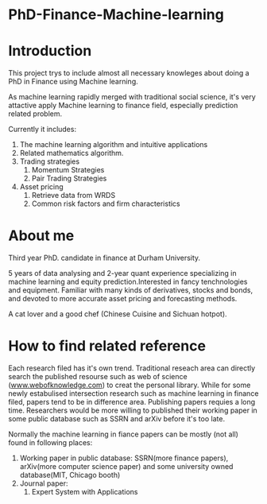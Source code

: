 # PhD-Finance-Machine-learning

# Introduction
This project trys to include almost all necessary knowleges about doing a PhD in Finance using Machine learning. 

As machine learning rapidly merged with traditional social science, it's very attactive apply Machine learning to finance field, especially prediction related problem.

Currently it includes:
  1. The machine learning algorithm and intuitive applications
  1. Related mathematics algorithm. 
  1. Trading strategies
      1. Momentum Strategies
      1. Pair Trading Strategies
  1. Asset pricing 
      1. Retrieve data from WRDS
      1. Common risk factors and firm characteristics
 
# About me
 
Third year PhD. candidate in finance at Durham University.
 
5 years of data analysing and 2-year quant experience specializing in machine learning and equity prediction.Interested in fancy tenchnologies and equipment. Familiar with many kinds of derivatives, stocks and bonds, and devoted to more accurate asset pricing and forecasting methods. 
 
A cat lover and a good chef (Chinese Cuisine and Sichuan hotpot). 


# How to find related reference

Each research filed has it's own trend. Traditional reseach area can directly search the published resourse such as web of science  (www.webofknowledge.com) to creat the personal library. While for some newly estabulised intersection research such as machine learning in finance filed,  papers tend to be in difference area. Publishing papers requies a long time. Researchers would be more willing to published their working paper in some public database such as SSRN and arXiv before it's too late. 

Normally the machine learning in fiance papers can be mostly (not all) found in following places:

1. Working paper in public database: SSRN(more finance papers), arXiv(more computer science paper) and some university owned database(MIT, Chicago booth)
2. Journal paper:
    1. Expert System with Applications 
